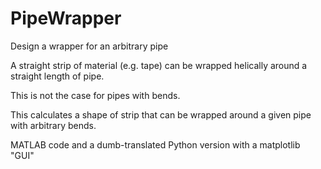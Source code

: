 # PipeWrapper
Design a wrapper for an arbitrary pipe

A straight strip of material (e.g. tape) can be wrapped helically around a straight length of pipe.

This is not the case for pipes with bends.

This calculates a shape of strip that can be wrapped around a given pipe with arbitrary bends.

MATLAB code and a dumb-translated Python version with a matplotlib "GUI"
